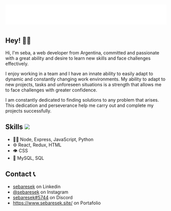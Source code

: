 <h1 align="center">
  <img src="https://raw.githubusercontent.com/sebaresek/sebaresek/main/name.svg" alt="Seba Resek" />
</h1>

## Hey! 👋🏾
Hi, I'm seba, a web developer from Argentina, committed and passionate with a great ability and desire to learn new skills and face challenges effectively.

I enjoy working in a team and I have an innate ability to easily adapt to dynamic and constantly changing work environments. My ability to adapt to new projects, tasks and unforeseen situations is a strength that allows me to face challenges with greater confidence.

I am constantly dedicated to finding solutions to any problem that arises. This dedication and perseverance help me carry out and complete my projects successfully.

## <h2> Skills <img src = "https://media2.giphy.com/media/QssGEmpkyEOhBCb7e1/giphy.gif?cid=ecf05e47a0n3gi1bfqntqmob8g9aid1oyj2wr3ds3mg700bl&rid=giphy.gif" width = 32px> </h2>
- 👨‍💻 Node, Express, JavaScript, Python
- ⚙️ React, Redux, HTML
- 👁️ CSS 
- 💽 MySQL, SQL

## Contact 📞
- [sebaresek](https://www.linkedin.com/in/sebaresek/) on Linkedin
- [@sebaresek](https://www.instagram.com/sebaresek/) on Instagram
- [sebaresek#5744](./) on Discord
- https://www.sebaresek.site/ on Portafolio
